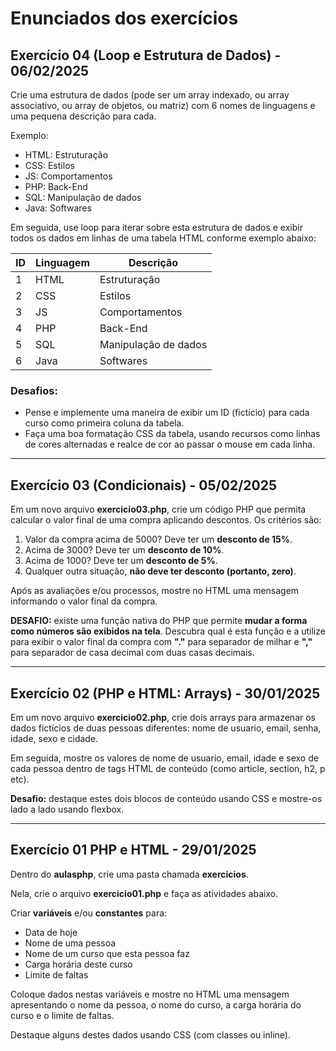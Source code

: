# Enunciados dos exercícios

## Exercício 04 (Loop e Estrutura de Dados) - 06/02/2025
Crie uma estrutura de dados (pode ser um array indexado, ou array associativo, ou array de objetos, ou matriz) com 6 nomes de linguagens e uma pequena descrição para cada.
 
Exemplo:
 
- HTML: Estruturação
- CSS: Estilos
- JS: Comportamentos
- PHP: Back-End
- SQL: Manipulação de dados
- Java: Softwares
 
Em seguida, use loop para iterar sobre esta estrutura de dados e exibir todos os dados em linhas de uma tabela HTML conforme exemplo abaixo:
 
ID  | Linguagem   |   Descrição
--- | ---------   |   --------
1   | HTML        |   Estruturação
2   | CSS         |   Estilos
3   | JS          |   Comportamentos
4   | PHP         |   Back-End
5   | SQL         |   Manipulação de dados
6   | Java        |   Softwares
 
### Desafios:
 
- Pense e implemente uma maneira de exibir um ID (fictício) para cada curso como primeira coluna da tabela.
- Faça uma boa formatação CSS da tabela, usando recursos como linhas de cores alternadas e realce de cor ao passar o mouse em cada linha.

---

## Exercício 03 (Condicionais) - 05/02/2025

Em um novo arquivo **exercicio03.php**, crie um código PHP que permita calcular o valor final de uma compra aplicando descontos. Os critérios são:
 
1. Valor da compra acima de 5000? Deve ter um **desconto de 15%**. 
2. Acima de 3000? Deve ter um **desconto de 10%**.
3. Acima de 1000? Deve ter um **desconto de 5%**.
4. Qualquer outra situação, **não deve ter desconto (portanto, zero)**.
 
Após as avaliações e/ou processos, mostre no HTML uma mensagem informando o valor final da compra.
 
**DESAFIO:** existe uma função nativa do PHP que permite **mudar a forma como números são exibidos na tela**. Descubra qual é esta função e a utilize para exibir o valor final da compra com **"."** para separador de milhar e **","** para separador de casa decimal com duas casas decimais.

---

## Exercício 02 (PHP e HTML: Arrays) - 30/01/2025
 
Em um novo arquivo **exercicio02.php**, crie dois arrays para armazenar os dados fictícios de duas pessoas diferentes: nome de usuario, email, senha, idade, sexo e cidade.
 
Em seguida, mostre os valores de nome de usuario, email, idade e sexo de cada pessoa dentro de tags HTML de conteúdo (como article, section, h2, p etc).
 
**Desafio:** destaque estes dois blocos de conteúdo usando CSS e mostre-os lado a lado usando flexbox.
 
---

## Exercício 01 PHP e HTML - 29/01/2025

Dentro do **aulasphp**, crie uma pasta chamada **exercicios**.

Nela, crie o arquivo **exercicio01.php** e faça as atividades abaixo.

Criar **variáveis** e/ou **constantes** para:

- Data de hoje
- Nome de uma pessoa
- Nome de um curso que esta pessoa faz
- Carga horária deste curso
- Limite de faltas

Coloque dados nestas variáveis e mostre no HTML uma mensagem apresentando o nome da pessoa, o nome do curso, a carga horária do curso e o limite de faltas.
 
Destaque alguns destes dados usando CSS (com classes ou inline).
 